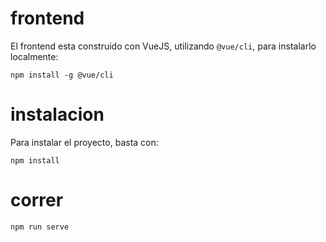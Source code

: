 
# frontend

El frontend esta construido con VueJS, utilizando `@vue/cli`, para instalarlo localmente:

```
npm install -g @vue/cli
```

# instalacion

Para instalar el proyecto, basta con:

```
npm install
```

# correr

```
npm run serve
```
